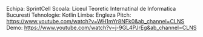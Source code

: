 Echipa: SprintCell
Scoala: Liceul Teoretic Internatinal de Informatica Bucuresti
Tehnologie: Kotlin
Limba: Engleza
Pitch: https://www.youtube.com/watch?v=WH1mYr8NFk0&ab_channel=CLNS
Demo: https://www.youtube.com/watch?v=j-9GL4PJrEg&ab_channel=CLNS

